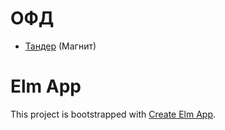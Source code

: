# ОФД

- [Тандер](https://check.ofd-magnit.ru/CheckWebApp/fiscaldocsearch.zul) (Магнит)

# Elm App

This project is bootstrapped with [Create Elm App](https://github.com/halfzebra/create-elm-app).

